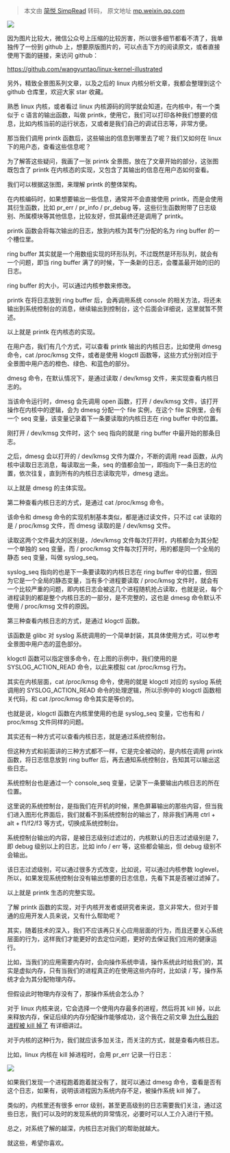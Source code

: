 > 本文由 [简悦 SimpRead](http://ksria.com/simpread/) 转码， 原文地址 [mp.weixin.qq.com](https://mp.weixin.qq.com/s?__biz=MzU2MTkwMTE4Nw==&mid=2247497420&idx=2&sn=c8fb061bef6471f3b338637ca42d68a8&chksm=fc730d20cb048436974d6ddb1352b470a3c2156e9effe0a1dbb8258e7bfd1c010d46e207ea2b&mpshare=1&scene=1&srcid=1206HyAsnjxj6oWRgE5bU4IS&sharer_sharetime=1638772295315&sharer_shareid=7fece245937ac96f04f0fb8e1311fff1#rd)

![](https://mmbiz.qpic.cn/mmbiz_png/z79xARvmm9hTIrt1BeJhwTtqzyTPPZPP02ulsH0DAL31MO4oaWibNkEchKo1icZWRK5aDHmRb0CCibr9TKwjs3OQw/640?wx_fmt=png)

因为图片比较大，微信公众号上压缩的比较厉害，所以很多细节都看不清了，我单独传了一份到 github 上，想要原版图片的，可以点击下方的阅读原文，或者直接使用下面的链接，来访问 github：  

https://github.com/wangyuntao/linux-kernel-illustrated

另外，精致全景图系列文章，以及之后的 linux 内核分析文章，我都会整理到这个 github 仓库里，欢迎大家 star 收藏。

熟悉 linux 内核，或者看过 linux 内核源码的同学就会知道，在内核中，有一个类似于 c 语言的输出函数，叫做 printk，使用它，我们可以打印各种我们想要的信息，比如内核当前的运行状态，又或者是我们自己的调试日志等，非常方便。

那当我们调用 printk 函数后，这些输出的信息到哪里去了呢？我们又如何在 linux 下的用户态，查看这些信息呢？  

为了解答这些疑问，我画了一张 printk 全景图，放在了文章开始的部分，这张图既包含了 printk 在内核态的实现，又包含了其输出的信息在用户态如何查看。

我们可以根据这张图，来理解 printk 的整体架构。

在内核编码时，如果想要输出一些信息，通常并不会直接使用 printk，而是会使用其衍生函数，比如 pr_err / pr_info / pr_debug 等，这些衍生函数附带了日志级别、所属模块等其他信息，比较友好，但其最终还是调用了 printk。

printk 函数会将每次输出的日志，放到内核为其专门分配的名为 ring buffer 的一个槽位里。

ring buffer 其实就是一个用数组实现的环形队列，不过既然是环形队列，就会有一个问题，即当 ring buffer 满了的时候，下一条新的日志，会覆盖最开始的旧的日志。

ring buffer 的大小，可以通过内核参数来修改。

printk 在将日志放到 ring buffer 后，会再调用系统 console 的相关方法，将还未输出到系统控制台的消息，继续输出到控制台，这个后面会详细说，这里就暂不赘述。

以上就是 printk 在内核态的实现。  

在用户态，我们有几个方式，可以查看 printk 输出的内核日志，比如使用 dmesg 命令，cat /proc/kmsg 文件，或者是使用 klogctl 函数等，这些方式分别对应于全景图中用户态的橙色、绿色、和蓝色的部分。

dmesg 命令，在默认情况下，是通过读取 / dev/kmsg 文件，来实现查看内核日志的。  

当该命令运行时，dmesg 会先调用 open 函数，打开 / dev/kmsg 文件，该打开操作在内核中的逻辑，会为 dmesg 分配一个 file 实例，在这个 file 实例里，会有一个 seq 变量，该变量记录着下一条要读取的内核日志在 ring buffer 中的位置。

刚打开 / dev/kmsg 文件时，这个 seq 指向的就是 ring buffer 中最开始的那条日志。

之后，dmesg 会以打开的 / dev/kmsg 文件为媒介，不断的调用 read 函数，从内核中读取日志消息，每读取出一条，seq 的值都会加一，即指向下一条日志的位置，依次往复，直到所有的内核日志读取完毕，dmesg 退出。

以上就是 dmesg 的主体实现。

第二种查看内核日志的方式，是通过 cat /proc/kmsg 命令。

该命令和 dmesg 命令的实现机制基本类似，都是通过读文件，只不过 cat 读取的是 / proc/kmsg 文件，而 dmesg 读取的是 / dev/kmsg 文件。

读取这两个文件最大的区别是，/dev/kmsg 文件每次打开时，内核都会为其分配一个单独的 seq 变量，而 / proc/kmsg 文件每次打开时，用的都是同一个全局的静态 seq 变量，叫做 syslog_seq。

syslog_seq 指向的也是下一条要读取的内核日志在 ring buffer 中的位置，但因为它是一个全局的静态变量，当有多个进程要读取 / proc/kmsg 文件时，就会有一个比较严重的问题，即内核日志会被这几个进程随机抢占读取，也就是说，每个进程读到的都是整个内核日志的一部分，是不完整的，这也是 dmesg 命令默认不使用 / proc/kmsg 文件的原因。

第三种查看内核日志的方式，是通过 klogctl 函数。

该函数是 glibc 对 syslog 系统调用的一个简单封装，其具体使用方式，可以参考全景图中用户态的蓝色部分。

klogctl 函数可以指定很多命令，在上图的示例中，我们使用的是 SYSLOG_ACTION_READ 命令，以此来模拟 cat /proc/kmsg 行为。

其实在内核层面，cat /proc/kmsg 命令，使用的就是 klogctl 对应的 syslog 系统调用的 SYSLOG_ACTION_READ 命令的处理逻辑，所以示例中的 klogctl 函数相关代码，和 cat /proc/kmsg 命令其实是等价的。

也就是说，klogctl 函数在内核里使用的也是 syslog_seq 变量，它也有和 / proc/kmsg 文件同样的问题。

其实还有一种方式可以查看内核日志，就是通过系统控制台。

但这种方式和前面讲的三种方式都不一样，它是完全被动的，是内核在调用 printk 函数，将日志信息放到 ring buffer 后，再去通知系统控制台，告知其可以输出这些日志。

系统控制台也是通过一个 console_seq 变量，记录下一条要输出内核日志的所在位置。

这里说的系统控制台，是指我们在开机的时候，黑色屏幕输出的那些内容，但当我们进入图形化界面后，我们就看不到系统控制台的输出了，除非我们再用 ctrl + alt + f1/f2/f3 等方式，切换成系统控制台。  

系统控制台输出的内容，是被日志级别过滤过的，内核默认的日志过滤级别是 7，即 debug 级别以上的日志，比如 info / err 等，这些都会输出，但 debug 级别不会输出。

该日志过滤级别，可以通过很多方式改变，比如说，可以通过内核参数 loglevel，所以，如果发现系统控制台没有输出想要的日志信息，先看下其是否被过滤掉了。

以上就是 printk 生态的完整实现。  

了解 printk 函数的实现，对于内核开发者或研究者来说，意义非常大，但对于普通的应用开发人员来说，又有什么帮助呢？

其实，随着技术的深入，我们不应该再只关心应用层面的行为，而且还要关心系统层面的行为，这样我们才能更好的去定位问题，更好的去保证我们应用的健康运行。  

比如，当我们的应用需要内存时，会向操作系统申请，操作系统此时给我们的，其实是虚拟内存，只有当我们的进程真正的在使用这些内存时，比如读 / 写，操作系统才会为其分配物理内存。

但假设此时物理内存没有了，那操作系统会怎么办？

对于 linux 内核来说，它会选择一个使用内存最多的进程，然后将其 kill 掉，以此来释放内存，保证后续的内存分配操作能够成功，这个我在之前文章 [为什么我的进程被 kill 掉了](http://mp.weixin.qq.com/s?__biz=MzUxNDUwOTc0Nw==&mid=2247485098&idx=1&sn=46297f0b18fde11d8bc9335bb46eb611&chksm=f9459876ce321160d9dbfae34766783309b180d2837fb14808b17d199c02ba78ba2bd6105469&scene=21#wechat_redirect) 有详细讲过。

对于内核的这种行为，我们就应该多加关注，而关注的方式，就是查看内核日志。  

比如，linux 内核在 kill 掉进程时，会用 pr_err 记录一行日志：

![](https://mmbiz.qpic.cn/mmbiz_png/z79xARvmm9jdeqnzZzRapYdzqCltetc65tWm6zf7sqknDX3oFGhEVrXVaRxopFmOSZ02Uo1Dy9boIeHtTXYEeQ/640?wx_fmt=png)

如果我们发现一个进程跑着跑着就没有了，就可以通过 dmesg 命令，查看是否有这个日志，如果有，说明该进程因为系统内存不足，被操作系统 kill 掉了。

类似的，内核里还有很多 error 级别，甚至更高级别的日志需要我们关注，通过这些日志，我们可以及时的发现系统的异常情况，必要时可以人工介入进行干预。

总之，对系统了解的越深，内核日志对我们的帮助就越大。

就这些，希望你喜欢。